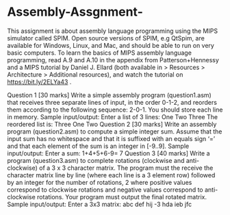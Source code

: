 # Assembly-Assgnment-

This assignment is about assembly language programming using the MIPS simulator
called SPIM. Open source versions of SPIM, e.g QtSpim, are available for Windows,
Linux, and Mac, and should be able to run on very basic computers. To learn the basics
of MIPS assembly language programming, read A.9 and A.10 in the appendix from
Patterson+Hennessy and a MIPS tutorial by Daniel J. Ellard (both available in >
Resources > Architecture > Additional resources), and watch the tutorial on
https://bit.ly/2ELYa43 .

Question 1 [30 marks]
Write a simple assembly program (question1.asm) that receives three separate lines of
input, in the order 0-1-2, and reorders them according to the following sequence: 2-0-1.
You should store each line in memory.
Sample input/output:
Enter a list of 3 lines:
One
Two
Three
The reordered list is:
Three
One
Two
Question 2 [30 marks]
Write an assembly program (question2.asm) to compute a simple integer sum.
Assume that the input sum has no whitespace and that it is suffixed with an equals sign
‘=’ and that each element of the sum is an integer in [-9..9].
Sample input/output:
Enter a sum: 1+4+5+6-9=
7
Question 3 [40 marks]
Write a program (question3.asm) to complete rotations (clockwise and anti-clockwise) of
a 3 x 3 character matrix. The program must the receive the character matrix line by line
(where each line is a 3 element row) followed by an integer for the number of rotations, 
2
where positive values correspond to clockwise rotations and negative values correspond to
anti-clockwise rotations. Your program must output the final rotated matrix.
Sample input/output:
Enter a 3x3 matrix:
abc
def
hij
-3
hda
ieb
jfc
